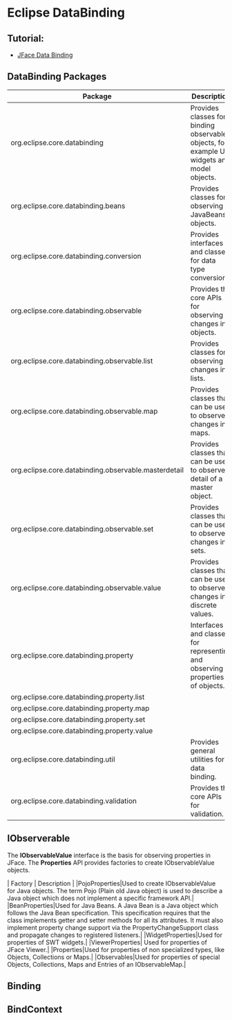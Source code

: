 # Eclipse DataBinding

## Tutorial:
- [JFace Data Binding ](https://www.vogella.com/tutorials/EclipseDataBinding/article.html)

## DataBinding Packages
| Package | Description |
|---------|-------------|
|org.eclipse.core.databinding 	|Provides classes for binding observable objects, for example UI widgets and model objects.|
|org.eclipse.core.databinding.beans 	|Provides classes for observing JavaBeans objects.|
|org.eclipse.core.databinding.conversion 	|Provides interfaces and classes for data type conversion.|
|org.eclipse.core.databinding.observable 	|Provides the core APIs for observing changes in objects.|
|org.eclipse.core.databinding.observable.list 	|Provides classes for observing changes in lists.|
|org.eclipse.core.databinding.observable.map 	|Provides classes that can be used to observe changes in maps.|
|org.eclipse.core.databinding.observable.masterdetail 	|Provides classes that can be used to observe a detail of a master object.|
|org.eclipse.core.databinding.observable.set 	|Provides classes that can be used to observe changes in sets.|
|org.eclipse.core.databinding.observable.value 	|Provides classes that can be used to observe changes in discrete values.|
|org.eclipse.core.databinding.property 	|Interfaces and classes for representing and observing properties of objects.|
|org.eclipse.core.databinding.property.list  ||
|org.eclipse.core.databinding.property.map 	 ||
|org.eclipse.core.databinding.property.set 	 ||
|org.eclipse.core.databinding.property.value ||
|org.eclipse.core.databinding.util 	|Provides general utilities for data binding.|
|org.eclipse.core.databinding.validation 	|Provides the core APIs for validation.|

## IObserverable



The **IObservableValue** interface is the basis for observing properties in JFace. 
The **Properties** API provides factories to create IObservableValue objects. 

| Factory |	Description |
|PojoProperties|Used to create IObservableValue for Java objects. The term Pojo (Plain old Java object) is used to describe a Java object which does not implement a specific framework API.|
|BeanProperties|Used for Java Beans. A Java Bean is a Java object which follows the Java Bean specification. This specification requires that the class implements getter and setter methods for all its attributes. It must also implement property change support via the PropertyChangeSupport class and propagate changes to registered listeners.|
|WidgetProperties|Used for properties of SWT widgets.|
|ViewerProperties|	Used for properties of JFace Viewer.|
|Properties|Used for properties of non specialized types, like Objects, Collections or Maps.|
|Observables|Used for properties of special Objects, Collections, Maps and Entries of an IObservableMap.|


## Binding


## BindContext
